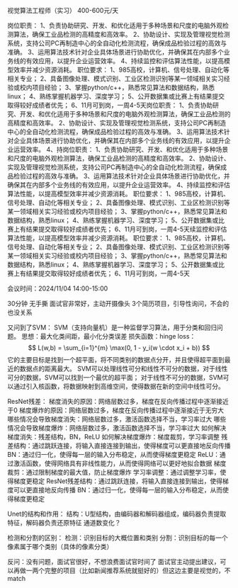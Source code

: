 视觉算法工程师（实习） 400-600元/天

岗位职责：
1、负责协助研究、开发、和优化适用于多种场景和尺度的电脑外观检测算法，确保工业品检测的高精度和高效率。
2、协助设计、实现及管理视觉检测系统，支持公司PC再制造中心的全自动化检测流程，确保成品检验过程的高效与准确。
3、运用算法技术针对企业具体场景进行协助优化，并确保其在内部多个业务线的有效应用，以提升企业运营效率。
4、持续监控和评估算法性能，以提高模型效率并减少资源消耗。
职位要求：
1、985高校，计算机、信号处理、自动化等相关专业；
2、具备图像处理、模式识别、工业区检测识别等某一领域相关实习经验或校内项目经验；
3、掌握python/c++，熟悉常见算法和数据结构，熟悉linux；
4、熟练掌握机器学习、深度学习；
5、公开数据集或比赛上有结果提交取得较好成绩者优先；
6、11月可到岗，一周4-5天岗位职责：
1、负责协助研究、开发、和优化适用于多种场景和尺度的电脑外观检测算法，确保工业品检测的高精度和高效率。
2、协助设计、实现及管理视觉检测系统，支持公司PC再制造中心的全自动化检测流程，确保成品检验过程的高效与准确。
3、运用算法技术针对企业具体场景进行协助优化，并确保其在内部多个业务线的有效应用，以提升企业运营效率。
4、持岗位职责：
1、负责协助研究、开发、和优化适用于多种场景和尺度的电脑外观检测算法，确保工业品检测的高精度和高效率。
2、协助设计、实现及管理视觉检测系统，支持公司PC再制造中心的全自动化检测流程，确保成品检验过程的高效与准确。
3、运用算法技术针对企业具体场景进行协助优化，并确保其在内部多个业务线的有效应用，以提升企业运营效率。
4、持续监控和评估算法性能，以提高模型效率并减少资源消耗。
职位要求：
1、985高校，计算机、信号处理、自动化等相关专业；
2、具备图像处理、模式识别、工业区检测识别等某一领域相关实习经验或校内项目经验；
3、掌握python/c++，熟悉常见算法和数据结构，熟悉linux；
4、熟练掌握机器学习、深度学习；
5、公开数据集或比赛上有结果提交取得较好成绩者优先；
6、11月可到岗，一周4-5天续监控和评估算法性能，以提高模型效率并减少资源消耗。
职位要求：
1、985高校，计算机、信号处理、自动化等相关专业；
2、具备图像处理、模式识别、工业区检测识别等某一领域相关实习经验或校内项目经验；
3、掌握python/c++，熟悉常见算法和数据结构，熟悉linux；
4、熟练掌握机器学习、深度学习；
5、公开数据集或比赛上有结果提交取得较好成绩者优先；
6、11月可到岗，一周4-5天

会议时间：2024/11/04 14:00-15:00 

30分钟 无手撕
面试官非常好，主动开摄像头
3个简历项目，引导性询问，不会的也没关系

又问到了SVM：
SVM（支持向量机）是一种监督学习算法，用于分类和回归问题。
思想：最大化类间距，最小化分类误差
损失函数：hinge loss：
$$
L(w,b) = \sum_{i=1}^{m} \max(0, 1 - y_i(w \cdot x_i + b))
$$
它的主要目标是找到一个超平面，将不同类别的数据点分开，并且使得超平面到最近的数据点的距离最大。
SVM可以处理线性可分和线性不可分的数据，对于线性可分的数据，SVM可以找到一个最优的超平面；
对于线性不可分的数据，SVM可以通过引入核函数，将数据映射到高维空间，使得数据在新的空间中线性可分。


ResNet残差：
梯度消失的原因：网络层数过多，梯度在反向传播过程中逐渐接近于0
梯度爆炸的原因：网络层数过多，梯度在反向传播过程中逐渐接近于无穷大
哪些情况会导致梯度消失：网络层数过多，激活函数选择不当，学习率过大
哪些情况会导致梯度爆炸：网络层数过多，激活函数选择不当，学习率过大
如何解决梯度消失：残差结构，BN，ReLU
如何解决梯度爆炸：梯度裁剪，学习率调整
残差结构：通过跳跃连接，将输入直接连接到输出，使得梯度可以更直接地反向传播
BN：通过归一化，使得每一层的输入分布稳定，从而使得梯度更稳定
ReLU：通过激活函数，使得网络具有非线性能力，从而使得网络可以更好地拟合数据
梯度裁剪：通过限制梯度的最大值，防止梯度爆炸
学习率调整：通过调整学习率，使得梯度更稳定
ResNet残差结构：通过跳跃连接，将输入直接连接到输出，使得梯度可以更直接地反向传播
BN：通过归一化，使得每一层的输入分布稳定，从而使得梯度更稳定

Unet的结构和作用：
结构：U型结构，由编码器和解码器组成，编码器负责提取特征，解码器负责还原特征
通道数变化？

检测和分割的区别：
检测：识别目标的大概位置和类别
分割：识别目标的每一个像素属于哪个类别（具体的像素分类）


反问：没有问题，面试官很好，不想浪费面试官时间了
面试官主动提出建议，可以再做一两个完整的项目（比如新闻推荐系统就挺好的）但这边主要是视觉的，不match